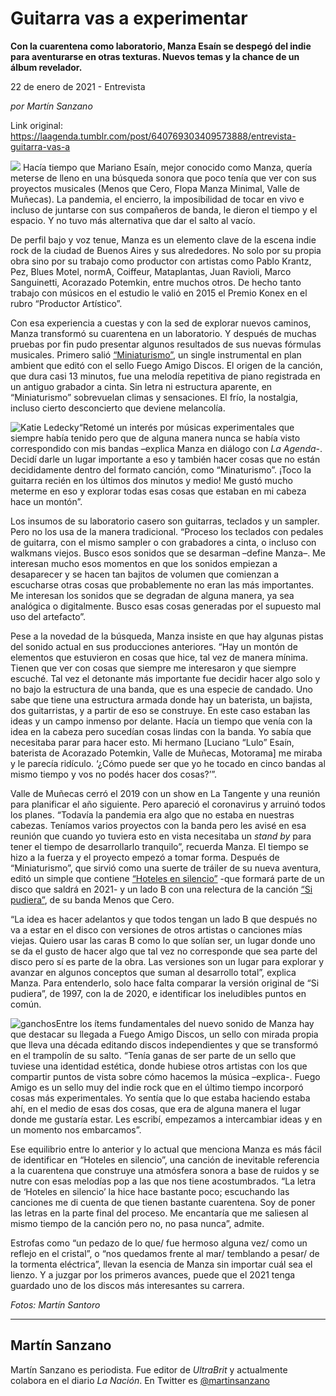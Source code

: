 # Guitarra vas a experimentar

**Con la cuarentena como laboratorio, Manza Esaín se despegó del indie para aventurarse en otras texturas. Nuevos temas y la chance de un álbum revelador.**

22 de enero de 2021 - Entrevista

_por Martín Sanzano_

Link original: https://laagenda.tumblr.com/post/640769303409573888/entrevista-guitarra-vas-a

![](https://64.media.tumblr.com/293ce6e2d96f94c6db25616a55f4fe54/6040517fefdc242f-3c/s500x750/4d32c48fe0e72eb1b952fbd7dac702417e139458.jpg)
Hacía tiempo que Mariano Esaín, mejor conocido como Manza, quería meterse de lleno en una búsqueda sonora que poco tenía que ver con sus proyectos musicales (Menos que Cero, Flopa Manza Minimal, Valle de Muñecas). La pandemia, el encierro, la imposibilidad de tocar en vivo e incluso de juntarse con sus compañeros de banda, le dieron el tiempo y el espacio. Y no tuvo más alternativa que dar el salto al vacío.

De perfil bajo y voz tenue, Manza es un elemento clave de la escena indie rock de la ciudad de Buenos Aires y sus alrededores. No solo por su propia obra sino por su trabajo como productor con artistas como Pablo Krantz, Pez, Blues Motel, normA, Coiffeur, Mataplantas, Juan Ravioli, Marco Sanguinetti, Acorazado Potemkin, entre muchos otros. De hecho tanto trabajo con músicos en el estudio le valió en 2015 el Premio Konex en el rubro “Productor Artístico”. 

Con esa experiencia a cuestas y con la sed de explorar nuevos caminos, Manza transformó su cuarentena en un laboratorio. Y después de muchas pruebas por fin pudo presentar algunos resultados de sus nuevas fórmulas musicales. Primero salió [“Miniaturismo”](https://www.youtube.com/watch?v=SIRHQF0oBd4), un single instrumental en plan ambient que editó con el sello Fuego Amigo Discos. El origen de la canción, que dura casi 13 minutos, fue una melodía repetitiva de piano registrada en un antiguo grabador a cinta. Sin letra ni estructura aparente, en “Miniaturismo” sobrevuelan climas y sensaciones. El frío, la nostalgia, incluso cierto desconcierto que deviene melancolía. 

![Katie Ledecky](https://64.media.tumblr.com/4327ccb76de1f53173a3c531718102ba/6040517fefdc242f-59/s400x600/325935e4853e11e0c0620e477af25dfecc6fcb8a.jpg)“Retomé un interés por músicas experimentales que siempre había tenido pero que de alguna manera nunca se había visto correspondido con mis bandas –explica Manza en diálogo con *La Agenda*-. Decidí darle un lugar importante a eso y también hacer cosas que no están decididamente dentro del formato canción, como “Minaturismo”. ¡Toco la guitarra recién en los últimos dos minutos y medio! Me gustó mucho meterme en eso y explorar todas esas cosas que estaban en mi cabeza hace un montón”.

Los insumos de su laboratorio casero son guitarras, teclados y un sampler. Pero no los usa de la manera tradicional. “Proceso los teclados con pedales de guitarra, con el mismo sampler o con grabadores a cinta, o incluso con walkmans viejos. Busco esos sonidos que se desarman –define Manza–. Me interesan mucho esos momentos en que los sonidos empiezan a desaparecer y se hacen tan bajitos de volumen que comienzan a escucharse otras cosas que probablemente no eran las más importantes. Me interesan los sonidos que se degradan de alguna manera, ya sea analógica o digitalmente. Busco esas cosas generadas por el supuesto mal uso del artefacto”. 

Pese a la novedad de la búsqueda, Manza insiste en que hay algunas pistas del sonido actual en sus producciones anteriores. “Hay un montón de elementos que estuvieron en cosas que hice, tal vez de manera mínima. Tienen que ver con cosas que siempre me interesaron y que siempre escuché. Tal vez el detonante más importante fue decidir hacer algo solo y no bajo la estructura de una banda, que es una especie de candado. Uno sabe que tiene una estructura armada donde hay un baterista, un bajista, dos guitarristas, y a partir de eso se construye. En este caso estaban las ideas y un campo inmenso por delante. Hacía un tiempo que venía con la idea en la cabeza pero sucedían cosas lindas con la banda. Yo sabía que necesitaba parar para hacer esto. Mi hermano [Luciano “Lulo” Esaín, baterista de Acorazado Potemkin, Valle de Muñecas, Motorama] me miraba y le parecía ridículo. ‘¿Cómo puede ser que yo he tocado en cinco bandas al mismo tiempo y vos no podés hacer dos cosas?’”. 

Valle de Muñecas cerró el 2019 con un show en La Tangente y una reunión para planificar el año siguiente. Pero apareció el coronavirus y arruinó todos los planes. “Todavía la pandemia era algo que no estaba en nuestras cabezas. Teníamos varios proyectos con la banda pero les avisé en esa reunión que cuando yo tuviera esto en vista necesitaba un *stand by* para tener el tiempo de desarrollarlo tranquilo”, recuerda Manza. El tiempo se hizo a la fuerza y el proyecto empezó a tomar forma. Después de “Miniaturismo”, que sirvió como una suerte de tráiler de su nueva aventura, editó un simple que contiene [“Hoteles en silencio”](https://www.youtube.com/watch?v=P4IryAEoIdg) -que formará parte de un disco que saldrá en 2021- y un lado B con una relectura de la canción [“Si pudiera”](https://www.youtube.com/watch?v=1uitmKXIOYA), de su banda Menos que Cero.

“La idea es hacer adelantos y que todos tengan un lado B que después no va a estar en el disco con versiones de otros artistas o canciones mías viejas. Quiero usar las caras B como lo que solían ser, un lugar donde uno se da el gusto de hacer algo que tal vez no corresponde que sea parte del disco pero sí es parte de la obra. Las versiones son un lugar para explorar y avanzar en algunos conceptos que suman al desarrollo total”, explica Manza. Para entenderlo, solo hace falta comparar la versión original de “Si pudiera”, de 1997, con la de 2020, e identificar los ineludibles puntos en común. 

![ganchos](https://64.media.tumblr.com/b508a920c9cc930657b3d789af6cd6c1/6040517fefdc242f-83/s500x750/a07576b30c7f2be7edce71b5e393ad520d36ee3d.jpg)Entre los ítems fundamentales del nuevo sonido de Manza hay que destacar su llegada a Fuego Amigo Discos, un sello con mirada propia que lleva una década editando discos independientes y que se transformó en el trampolín de su salto. “Tenía ganas de ser parte de un sello que tuviese una identidad estética, donde hubiese otros artistas con los que compartir puntos de vista sobre cómo hacemos la música –explica-. Fuego Amigo es un sello muy del indie rock que en el último tiempo incorporó cosas más experimentales. Yo sentía que lo que estaba haciendo estaba ahí, en el medio de esas dos cosas, que era de alguna manera el lugar donde me gustaría estar. Les escribí, empezamos a intercambiar ideas y en un momento nos embarcamos”.

Ese equilibrio entre lo anterior y lo actual que menciona Manza es más fácil de identificar en “Hoteles en silencio”, una canción de inevitable referencia a la cuarentena que construye una atmósfera sonora a base de ruidos y se nutre con esas melodías pop a las que nos tiene acostumbrados. “La letra de ‘Hoteles en silencio’ la hice hace bastante poco; escuchando las canciones me di cuenta de que tienen bastante cuarentena. Soy de poner las letras en la parte final del proceso. Me encantaría que me saliesen al mismo tiempo de la canción pero no, no pasa nunca”, admite. 

Estrofas como “un pedazo de lo que/ fue hermoso alguna vez/ como un reflejo en el cristal”, o “nos quedamos frente al mar/ temblando a pesar/ de la tormenta eléctrica”, llevan la esencia de Manza sin importar cuál sea el lienzo. Y a juzgar por los primeros avances, puede que el 2021 tenga guardado uno de los discos más interesantes su carrera. 

*Fotos: Martín Santoro*

  




---

Martín Sanzano
--------------

 Martín Sanzano es periodista. Fue editor de *UltraBrit* y actualmente colabora en el diario *La Nación*. En Twitter es [@martinsanzano](https://twitter.com/martinsanzano?lang=es%20)

